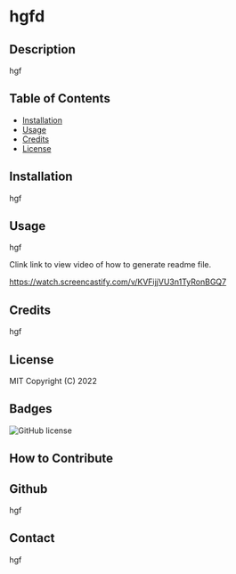 
  # hgfd


  ## Description
  hgf
  
  ## Table of Contents 
  
  - [Installation](#installation)
  - [Usage](#usage)
  - [Credits](#credits)
  - [License](#license)
  
  ## Installation
  hgf


  ## Usage
  hgf

  Clink link to view video of how to generate readme file.

  <https://watch.screencastify.com/v/KVFijjVU3n1TyRonBGQ7>


  ## Credits
  hgf

  ## License
  MIT
  Copyright (C) 2022

  ## Badges
  ![GitHub license](https://img.shields.io/badge/license-MIT-blue.svg)
  
  ## How to Contribute
  
  ## Github
  hgf
  

  ## Contact
hgf

